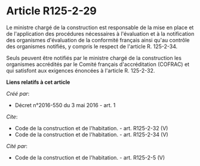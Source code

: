# Article R125-2-29

Le ministre chargé de la construction est responsable de la mise en place et de l'application des procédures nécessaires à
l'évaluation et à la notification des organismes d'évaluation de la conformité français ainsi qu'au contrôle des organismes
notifiés, y compris le respect de l'article R. 125-2-34. 

Seuls peuvent être notifiés par le ministre chargé de la construction les organismes accrédités par le Comité français
d'accréditation (COFRAC) et qui satisfont aux exigences énoncées à l'article R. 125-2-32.

**Liens relatifs à cet article**

_Créé par_:

  - Décret n°2016-550 du 3 mai 2016 - art. 1

_Cite_:

  - Code de la construction et de l'habitation. - art. R125-2-32 (V)
  - Code de la construction et de l'habitation. - art. R125-2-34 (V)

_Cité par_:

  - Code de la construction et de l'habitation. - art. R125-2-5 (V)
